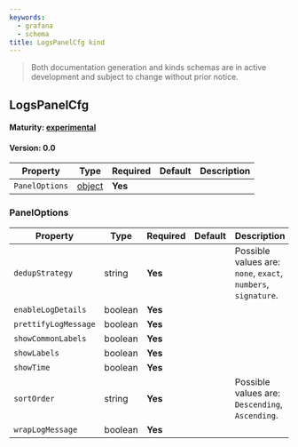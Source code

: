 ```yaml
---
keywords:
  - grafana
  - schema
title: LogsPanelCfg kind
---
```

> Both documentation generation and kinds schemas are in active development and subject to change without prior notice.

## LogsPanelCfg

#### Maturity: [experimental](../../../maturity/#experimental)
#### Version: 0.0



| Property       | Type                    | Required | Default | Description |
|----------------|-------------------------|----------|---------|-------------|
| `PanelOptions` | [object](#paneloptions) | **Yes**  |         |             |

### PanelOptions

| Property             | Type    | Required | Default | Description                                                   |
|----------------------|---------|----------|---------|---------------------------------------------------------------|
| `dedupStrategy`      | string  | **Yes**  |         | Possible values are: `none`, `exact`, `numbers`, `signature`. |
| `enableLogDetails`   | boolean | **Yes**  |         |                                                               |
| `prettifyLogMessage` | boolean | **Yes**  |         |                                                               |
| `showCommonLabels`   | boolean | **Yes**  |         |                                                               |
| `showLabels`         | boolean | **Yes**  |         |                                                               |
| `showTime`           | boolean | **Yes**  |         |                                                               |
| `sortOrder`          | string  | **Yes**  |         | Possible values are: `Descending`, `Ascending`.               |
| `wrapLogMessage`     | boolean | **Yes**  |         |                                                               |


